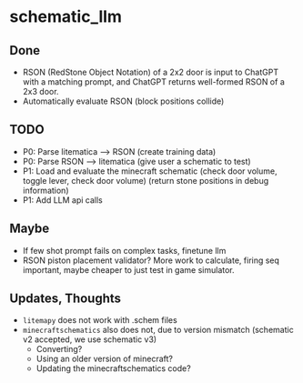 # schematic_llm

## Done
* RSON (RedStone Object Notation) of a 2x2 door is input to ChatGPT with a matching prompt, and ChatGPT returns well-formed RSON of a 2x3 door.
* Automatically evaluate RSON (block positions collide)

## TODO
* P0: Parse litematica --> RSON (create training data)
* P0: Parse RSON --> litematica (give user a schematic to test)
* P1: Load and evaluate the minecraft schematic (check door volume, toggle lever, check door volume) (return stone positions in debug information)
* P1: Add LLM api calls

## Maybe 
* If few shot prompt fails on complex tasks, finetune llm
* RSON piston placement validator? More work to calculate, firing seq important, maybe cheaper to just test in game simulator.



## Updates, Thoughts
* `litemapy` does not work with .schem files
* `minecraftschematics` also does not, due to version mismatch (schematic v2 accepted, we use schematic v3)
    * Converting?
    * Using an older version of minecraft?
    * Updating the minecraftschematics code?